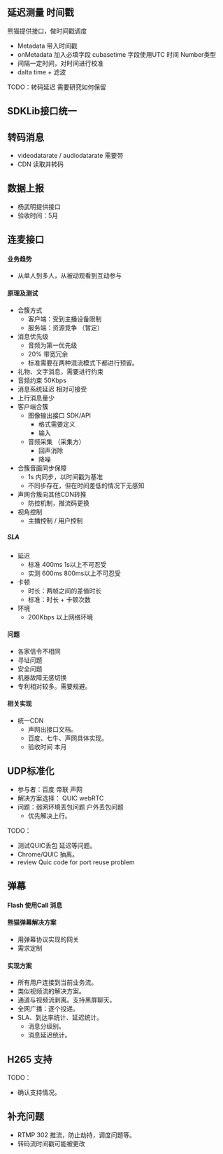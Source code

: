 ## 延迟测量 时间戳
熊猫提供接口，做时间戳调度
- Metadata 带入时间戳
- onMetadata 加入必填字段 cubasetime 字段使用UTC 时间 Number类型
- 间隔一定时间，对时间进行校准
- dalta time + 滤波

TODO：转码延迟 需要研究如何保留

## SDKLib接口统一

## 转码消息
- videodatarate / audiodatarate 需要带
- CDN 读取并转码

## 数据上报
- 杨武明提供接口
- 验收时间：5月

## 连麦接口
#### 业务趋势
- 从单人到多人，从被动观看到互动参与

#### 原理及测试
- 合簇方式
  - 客户端：受到主播设备限制
  - 服务端：资源竞争 （暂定）
- 消息优先级
  - 音频为第一优先级
  - 20% 带宽冗余
  - 标准需要在两种混流模式下都进行预留。
- 礼物、文字消息，需要进行约束
- 音频约束 50Kbps
- 消息系统延迟 相对可接受
- 上行消息量少
- 客户端合簇
  - 图像输出接口 SDK/API
    - 格式需要定义
    - 输入
  - 音频采集 （采集方）
    - 回声消除
    - 降噪
- 合簇音画同步保障
  - 1s 内同步，以时间戳为基准
  - 不同步存在，但在时间差低的情况下无感知
- 声网合簇向其他CDN转推
  - 防控机制，推流码更换
- 视角控制
  - 主播控制 / 用户控制

##### SLA
- 延迟
  - 标准 400ms 1s以上不可忍受
  - 实测 600ms 800ms以上不可忍受
- 卡顿
  - 时长：两帧之间的差值时长
  - 标准：时长 + 卡顿次数
- 环境
  - 200Kbps 以上网络环境

#### 问题
- 各家信令不相同
- 寻址问题
- 安全问题
- 机器故障无感切换
- 专利相对较多。需要规避。

#### 相关实现
- 统一CDN
  - 声网出接口文档。
  - 百度、七牛、声网具体实现。
  - 验收时间 本月

## UDP标准化
- 参与者：百度 帝联 声网
- 解决方案选择： QUIC webRTC
- 问题：弱网环境丢包问题 户外丢包问题
  - 优先解决上行。

TODO：
- 测试QUIC丢包 延迟等问题。
- Chrome/QUIC 抽离。
- review Quic code for port reuse problem

## 弹幕
#### Flash 使用Call 消息  

#### 熊猫弹幕解决方案
- 用弹幕协议实现的网关
- 需求定制

#### 实现方案
- 所有用户连接到当前业务流。
- 类似视频流的解决方案。
- 通道与视频流剥离。支持黑屏聊天。
- 全网广播：逐个投递。
- SLA、到达率统计、延迟统计。
  - 消息分级别。
  - 消息延迟统计。

## H265 支持

TODO：
- 确认支持情况。

## 补充问题
- RTMP 302 推流，防止劫持，调度问题等。
- 转码流时间戳可能被更改
